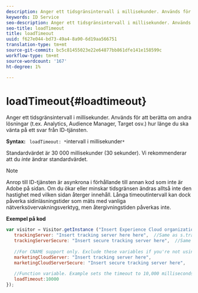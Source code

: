 ```yaml
---
description: Anger ett tidsgränsintervall i millisekunder. Används för att berätta om andra lösningar (t.ex. Analytics, Audience Manager, Target osv.) hur länge du ska vänta på ett svar från ID-tjänsten.
keywords: ID Service
seo-description: Anger ett tidsgränsintervall i millisekunder. Används för att berätta om andra lösningar (t.ex. Analytics, Audience Manager, Target osv.) hur länge du ska vänta på ett svar från ID-tjänsten.
seo-title: loadTimeout
title: loadTimeout
uuid: f627e044-bd73-49a4-8a90-6d19aa566751
translation-type: tm+mt
source-git-commit: bc5c81455023e22e64877bb861dfe141e158599c
workflow-type: tm+mt
source-wordcount: '167'
ht-degree: 1%

---
```



# loadTimeout{#loadtimeout}

Anger ett tidsgränsintervall i millisekunder. Används för att berätta om andra lösningar (t.ex. Analytics, Audience Manager, Target osv.) hur länge du ska vänta på ett svar från ID-tjänsten.

**Syntax:** ` loadTimeout: *`intervall i millisekunder`*`

Standardvärdet är 30 000 millisekunder (30 sekunder). Vi rekommenderar att du *inte* ändrar standardvärdet.

>[!NOTE]
>
>Anrop till ID-tjänsten är asynkrona i förhållande till annan kod som inte är Adobe på sidan. Om du ökar eller minskar tidsgränsen ändras alltså inte den hastighet med vilken sidan återger innehåll. Långa timeoutintervall kan dock påverka sidinläsningstider som mäts med vanliga nätverksövervakningsverktyg, men återgivningstiden påverkas inte.

**Exempel på kod**

```js
var visitor = Visitor.getInstance ("Insert Experience Cloud organization ID here",{ 
   trackingServer: "Insert tracking server here here",  //Same as s.trackingServer 
   trackingServerSecure: "Insert secure tracking server here",  //Same as s.trackingServerSecure 
 
   //For CNAME support only. Exclude these variables if you're not using CNAME 
   marketingCloudServer: "Insert tracking server here", 
   marketingCloudServerSecure: "Insert secure tracking server here", 
 
   //Function variable. Example sets the timeout to 10,000 milliseconds (10 seconds). 
   loadTimeout:10000 
});
```

